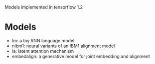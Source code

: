 Models implemented in tensorflow 1.2

# Models

* lm: a toy RNN language model
* nibm1: neural variants of an IBM1 alignment model
* la: latent attention mechanism
* embedalign: a generative model for joint embedding and alignment